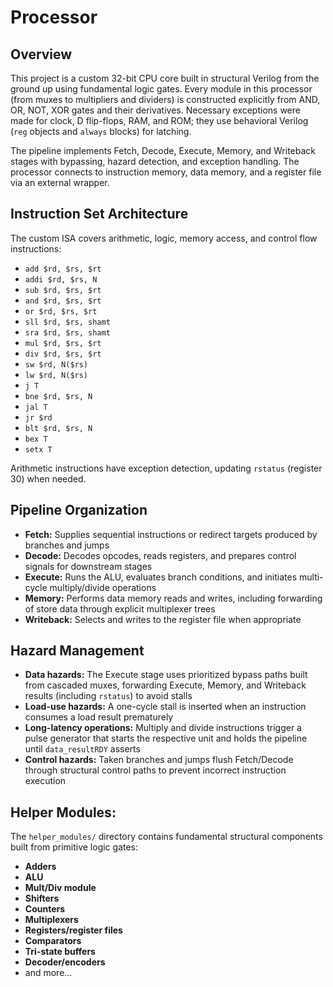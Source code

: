 # Processor
## Overview
This project is a custom 32-bit CPU core built in structural Verilog from the ground up using fundamental logic gates. Every module in this processor (from muxes to multipliers and dividers) is constructed explicitly from AND, OR, NOT, XOR gates and their derivatives. Necessary exceptions were made for clock, D flip-flops, RAM, and ROM; they use behavioral Verilog (`reg` objects and `always` blocks) for latching.

The pipeline implements Fetch, Decode, Execute, Memory, and Writeback stages with bypassing, hazard detection, and exception handling. The processor connects to instruction memory, data memory, and a register file via an external wrapper.

## Instruction Set Architecture
The custom ISA covers arithmetic, logic, memory access, and control flow instructions:
- `add $rd, $rs, $rt`
- `addi $rd, $rs, N`
- `sub $rd, $rs, $rt`
- `and $rd, $rs, $rt`
- `or $rd, $rs, $rt`
- `sll $rd, $rs, shamt`
- `sra $rd, $rs, shamt`
- `mul $rd, $rs, $rt`
- `div $rd, $rs, $rt`
- `sw $rd, N($rs)`
- `lw $rd, N($rs)`
- `j T`
- `bne $rd, $rs, N`
- `jal T`
- `jr $rd`
- `blt $rd, $rs, N`
- `bex T`
- `setx T`

Arithmetic instructions have exception detection, updating `rstatus` (register 30) when needed.

## Pipeline Organization

- **Fetch:** Supplies sequential instructions or redirect targets produced by branches and jumps
- **Decode:** Decodes opcodes, reads registers, and prepares control signals for downstream stages
- **Execute:** Runs the ALU, evaluates branch conditions, and initiates multi-cycle multiply/divide operations
- **Memory:** Performs data memory reads and writes, including forwarding of store data through explicit multiplexer trees
- **Writeback:** Selects and writes to the register file when appropriate

## Hazard Management

- **Data hazards:** The Execute stage uses prioritized bypass paths built from cascaded muxes, forwarding Execute, Memory, and Writeback results (including `rstatus`) to avoid stalls
- **Load-use hazards:** A one-cycle stall is inserted when an instruction consumes a load result prematurely
- **Long-latency operations:** Multiply and divide instructions trigger a pulse generator that starts the respective unit and holds the pipeline until `data_resultRDY` asserts
- **Control hazards:** Taken branches and jumps flush Fetch/Decode through structural control paths to prevent incorrect instruction execution

## Helper Modules:
The `helper_modules/` directory contains fundamental structural components built from primitive logic gates:
- **Adders**
- **ALU**
- **Mult/Div module** 
- **Shifters**
- **Counters**
- **Multiplexers**
- **Registers/register files** 
- **Comparators**
- **Tri-state buffers**
- **Decoder/encoders**
- and more...
